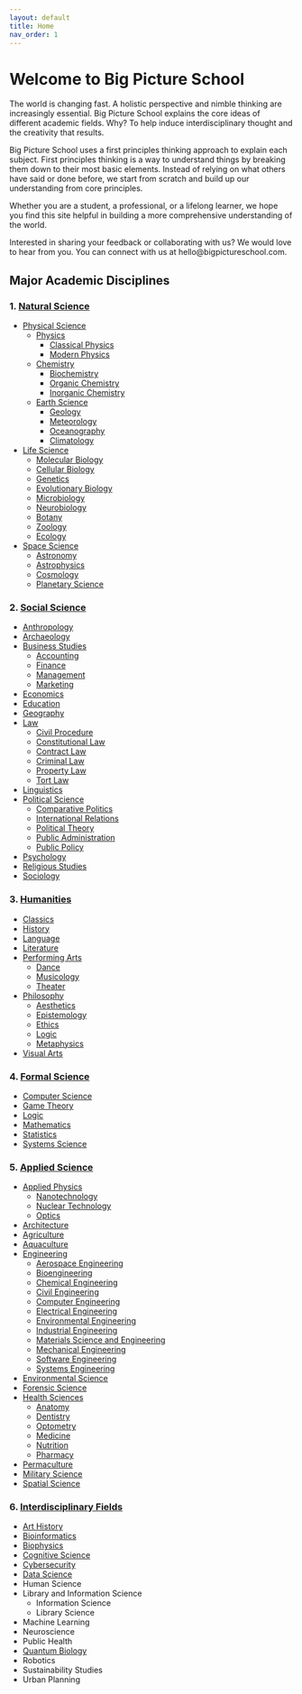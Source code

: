 ```yaml
---
layout: default
title: Home
nav_order: 1
---
```


# Welcome to Big Picture School

The world is changing fast. A holistic perspective and nimble thinking are increasingly essential. Big Picture School explains the core ideas of different academic fields. Why? To help induce interdisciplinary thought and the creativity that results.
<p>
Big Picture School uses a first principles thinking approach to explain each subject. First principles thinking is a way to understand things by breaking them down to their most basic elements. Instead of relying on what others have said or done before, we start from scratch and build up our understanding from core principles. 
</p>
<p>
Whether you are a student, a professional, or a lifelong learner, we hope you find this site helpful in building a more comprehensive understanding of the world.
</p>
<p>
Interested in sharing your feedback or collaborating with us? We would love to hear from you. You can connect with us at hello@bigpictureschool.com.
</p>

## Major Academic Disciplines

### 1. [Natural Science](https://bigpictureschool.com/natural_science.html)
- [Physical Science](https://bigpictureschool.com/physical_science.html)
  - [Physics](https://bigpictureschool.com/physics.html)
    - [Classical Physics](https://bigpictureschool.com/classical_physics.html)
    - [Modern Physics](https://bigpictureschool.com/modern_physics.html)
  - [Chemistry](https://bigpictureschool.com/chemistry.html)
    - [Biochemistry](https://bigpictureschool.com/biochemistry.html)
    - [Organic Chemistry](https://bigpictureschool.com/organic_chemistry.html)
    - [Inorganic Chemistry](https://bigpictureschool.com/inorganic_chemistry.html)
  - [Earth Science](https://bigpictureschool.com/earth_science.html)
    - [Geology](https://bigpictureschool.com/geology.html)
    - [Meteorology](https://bigpictureschool.com/meteorology.html)
    - [Oceanography](https://bigpictureschool.com/oceanography.html)
    - [Climatology](https://bigpictureschool.com/climatology.html)
- [Life Science](https://bigpictureschool.com/life_science.html)
    - [Molecular Biology](https://bigpictureschool.com/molecular_biology.html)
    - [Cellular Biology](https://bigpictureschool.com/cellular_biology.html)
    - [Genetics](https://bigpictureschool.com/genetics.html)
    - [Evolutionary Biology](https://bigpictureschool.com/evolutionary_biology.html)
    - [Microbiology](https://bigpictureschool.com/microbiology.html)
    - [Neurobiology](https://bigpictureschool.com/neurobiology.html)
    - [Botany](https://bigpictureschool.com/botany.html)
    - [Zoology](https://bigpictureschool.com/zoology.html)
    - [Ecology](https://bigpictureschool.com/ecology.html)
- [Space Science](https://bigpictureschool.com/space_science.html)
  - [Astronomy](https://bigpictureschool.com/astronomy.html)
  - [Astrophysics](https://bigpictureschool.com/astrophysics.html)
  - [Cosmology](https://bigpictureschool.com/cosmology.html)
  - [Planetary Science](https://bigpictureschool.com/planetary_science.html)

### 2. [Social Science](https://bigpictureschool.com/social_science.html)
* [Anthropology](https://bigpictureschool.com/anthropology.html)
* [Archaeology](https://bigpictureschool.com/archaeology.html)
* [Business Studies](https://bigpictureschool.com/business_studies.html)
  * [Accounting](https://bigpictureschool.com/accounting.html)
  * [Finance](https://bigpictureschool.com/finance.html)
  * [Management](https://bigpictureschool.com/management.html)
  * [Marketing](https://bigpictureschool.com/marketing.html)
* [Economics](https://bigpictureschool.com/economics.html)
* [Education](https://bigpictureschool.com/education.html)
* [Geography](https://bigpictureschool.com/geography.html)
* [Law](https://bigpictureschool.com/law.html)
  * [Civil Procedure](https://bigpictureschool.com/civil_procedure.html)
  * [Constitutional Law](https://bigpictureschool.com/constitutional_law.html)
  * [Contract Law](https://bigpictureschool.com/contract_law.html)
  * [Criminal Law](https://bigpictureschool.com/criminal_law.html)
  * [Property Law](https://bigpictureschool.com/property_law.html)
  * [Tort Law](https://bigpictureschool.com/tort_law.html)
* [Linguistics](https://bigpictureschool.com/linguistics.html)
* [Political Science](https://bigpictureschool.com/political_science.html)
  * [Comparative Politics](https://bigpictureschool.com/comparative_politics.html)
  * [International Relations](https://bigpictureschool.com/international_relations.html)
  * [Political Theory](https://bigpictureschool.com/political_theory.html)
  * [Public Administration](https://bigpictureschool.com/public_administration.html)
  * [Public Policy](https://bigpictureschool.com/public_policy.html)
* [Psychology](https://bigpictureschool.com/psychology.html)
* [Religious Studies](https://bigpictureschool.com/religious_studies.html)
* [Sociology](https://bigpictureschool.com/sociology.html)

### 3. [Humanities](https://bigpictureschool.com/humanities.html)
* [Classics](https://bigpictureschool.com/classics.html)
* [History](https://bigpictureschool.com/history.html)
* [Language](https://bigpictureschool.com/language.html)
* [Literature](https://bigpictureschool.com/literature.html)
* [Performing Arts](https://bigpictureschool.com/performing_arts.html)
  * [Dance](https://bigpictureschool.com/dance.html)
  * [Musicology](https://bigpictureschool.com/musicology.html)
  * [Theater](https://bigpictureschool.com/theater.html)
* [Philosophy](https://bigpictureschool.com/philosophy.html)
  * [Aesthetics](https://bigpictureschool.com/aesthetics.html)
  * [Epistemology](https://bigpictureschool.com/epistemology.html)
  * [Ethics](https://bigpictureschool.com/ethics.html)
  * [Logic](https://bigpictureschool.com/logic.html)
  * [Metaphysics](https://bigpictureschool.com/metaphysics.html)
* [Visual Arts](https://bigpictureschool.com/visual_arts.html)

### 4. [Formal Science](https://bigpictureschool.com/formal_science.html)
* [Computer Science](https://bigpictureschool.com/computer_science.html)
* [Game Theory](https://bigpictureschool.com/game_theory.html)
* [Logic](https://bigpictureschool.com/logic.html)
* [Mathematics](https://bigpictureschool.com/mathematics.html)
* [Statistics](https://bigpictureschool.com/statistics.html)
* [Systems Science](https://bigpictureschool.com/systems_science.html)

### 5. [Applied Science](https://bigpictureschool.com/applied_science.html)
* [Applied Physics](https://bigpictureschool.com/applied_physics.html)
  * [Nanotechnology](https://bigpictureschool.com/nanotechnology.html)
  * [Nuclear Technology](https://bigpictureschool.com/nuclear_technology.html)
  * [Optics](https://bigpictureschool.com/optics.html)
* [Architecture](https://bigpictureschool.com/architecture.html) 
* [Agriculture](https://bigpictureschool.com/agriculture.html)
* [Aquaculture](https://bigpictureschool.com/aquaculture.html) 
* [Engineering](https://bigpictureschool.com/engineering.html)
  * [Aerospace Engineering](https://bigpictureschool.com/aerospace_engineering.html)
  * [Bioengineering](https://bigpictureschool.com/bioengineering.html)
  * [Chemical Engineering](https://bigpictureschool.com/chemical_engineering.html)
  * [Civil Engineering](https://bigpictureschool.com/civil_engineering.html)
  * [Computer Engineering](https://bigpictureschool.com/computer_engineering.html)
  * [Electrical Engineering](https://bigpictureschool.com/electrical_engineering.html)
  * [Environmental Engineering](https://bigpictureschool.com/environmental_engineering.html)
  * [Industrial Engineering](https://bigpictureschool.com/industrial_engineering.html)
  * [Materials Science and Engineering](https://bigpictureschool.com/material_science_engineering.html)
  * [Mechanical Engineering](https://bigpictureschool.com/mechanical_engineering.html)
  * [Software Engineering](https://bigpictureschool.com/software_engineering.html)
  * [Systems Engineering](https://bigpictureschool.com/systems_engineering.html) 
* [Environmental Science](https://bigpictureschool.com/environmental_science.html) 
* [Forensic Science](https://bigpictureschool.com/forensic_science.html) 
* [Health Sciences](https://bigpictureschool.com/health_sciences.html) 
  * [Anatomy](https://bigpictureschool.com/anatomy.html)
  * [Dentistry](https://bigpictureschool.com/dentistry.html)
  * [Optometry](https://bigpictureschool.com/optometry.html)
  * [Medicine](https://bigpictureschool.com/medicine.html)
  * [Nutrition](https://bigpictureschool.com/nutrition.html)
  * [Pharmacy](https://bigpictureschool.com/pharmacy.html)
* [Permaculture](https://bigpictureschool.com/permaculture.html) 
* [Military Science](https://bigpictureschool.com/military_science.html) 
* [Spatial Science](https://bigpictureschool.com/spatial_science.html) 

### 6. [Interdisciplinary Fields](https://bigpictureschool.com/interdisciplinary_fields.html)
* [Art History](https://bigpictureschool.com/art_history.html)
* [Bioinformatics](https://bigpictureschool.com/bioinformatics.html)
* [Biophysics](https://bigpictureschool.com/biophysics.html)
* [Cognitive Science](https://bigpictureschool.com/cognitive_science.html)
* [Cybersecurity](https://bigpictureschool.com/cybersecurity.html)
* [Data Science](https://bigpictureschool.com/data_science.html)
* Human Science
* Library and Information Science
  * Information Science
  * Library Science
* Machine Learning
* Neuroscience
* Public Health
* [Quantum Biology](https://bigpictureschool.com/quantum_biology.html)
* Robotics
* Sustainability Studies
* Urban Planning
  
